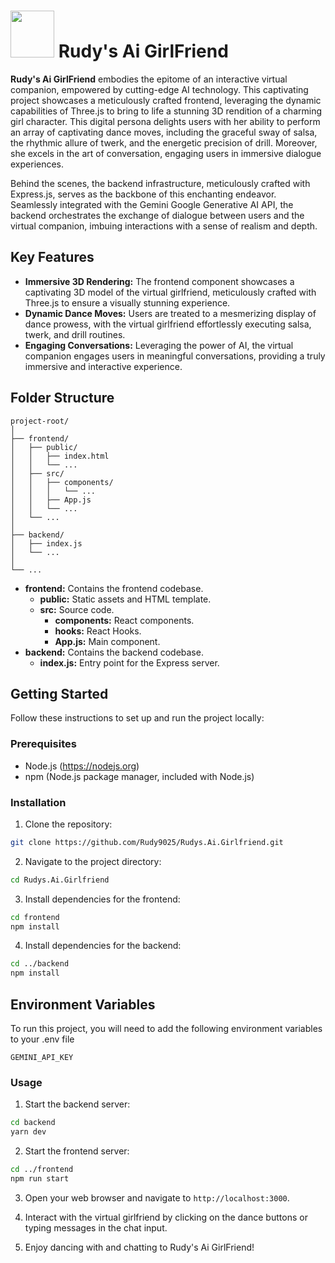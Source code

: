 # <img src="https://github.com/Rudy9025/jainuniversity.ac/assets/95328967/f0cd2068-2e75-461c-a897-e11770d54857" width="70" height="75" > Rudy's Ai GirlFriend
**Rudy's Ai GirlFriend** embodies the epitome of an interactive virtual companion, empowered by cutting-edge AI technology. This captivating project showcases a meticulously crafted frontend, leveraging the dynamic capabilities of Three.js to bring to life a stunning 3D rendition of a charming girl character. This digital persona delights users with her ability to perform an array of captivating dance moves, including the graceful sway of salsa, the rhythmic allure of twerk, and the energetic precision of drill. Moreover, she excels in the art of conversation, engaging users in immersive dialogue experiences.

Behind the scenes, the backend infrastructure, meticulously crafted with Express.js, serves as the backbone of this enchanting endeavor. Seamlessly integrated with the Gemini Google Generative AI API, the backend orchestrates the exchange of dialogue between users and the virtual companion, imbuing interactions with a sense of realism and depth.

## Key Features
- **Immersive 3D Rendering:** The frontend component showcases a captivating 3D model of the virtual girlfriend, meticulously crafted with Three.js to ensure a visually stunning experience.
- **Dynamic Dance Moves:** Users are treated to a mesmerizing display of dance prowess, with the virtual girlfriend effortlessly executing salsa, twerk, and drill routines.
- **Engaging Conversations:** Leveraging the power of AI, the virtual companion engages users in meaningful conversations, providing a truly immersive and interactive experience.

## Folder Structure

```
project-root/
│
├── frontend/
│   ├── public/
│   │   ├── index.html
│   │   └── ...
│   ├── src/
│   │   ├── components/
│   │   │   └── ...
│   │   ├── App.js
│   │   └── ...
│   └── ...
│
├── backend/
│   ├── index.js
│   └── ...
│
└── ...
```


- **frontend:** Contains the frontend codebase.
  - **public:** Static assets and HTML template.
  - **src:** Source code.
    - **components:** React components.
    - **hooks:** React Hooks.
    - **App.js:** Main component.
- **backend:** Contains the backend codebase.
  - **index.js:** Entry point for the Express server.


## Getting Started

Follow these instructions to set up and run the project locally:

### Prerequisites

- Node.js (https://nodejs.org)
- npm (Node.js package manager, included with Node.js)

### Installation

1. Clone the repository:

```bash
git clone https://github.com/Rudy9025/Rudys.Ai.Girlfriend.git
```

2. Navigate to the project directory:

```bash
cd Rudys.Ai.Girlfriend
```

3. Install dependencies for the frontend:

```bash
cd frontend
npm install
```

4. Install dependencies for the backend:

```bash
cd ../backend
npm install
```
## Environment Variables

To run this project, you will need to add the following environment variables to your .env file

`GEMINI_API_KEY`

### Usage

1. Start the backend server:
```bash
cd backend
yarn dev
```
2. Start the frontend server:
```bash
cd ../frontend
npm run start
```

3. Open your web browser and navigate to `http://localhost:3000`.

4. Interact with the virtual girlfriend by clicking on the dance buttons or typing messages in the chat input.

5. Enjoy dancing with and chatting to Rudy's Ai GirlFriend!
